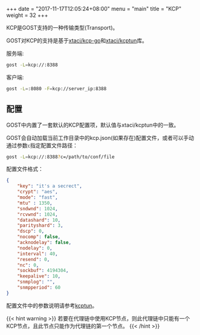 +++
date = "2017-11-17T12:05:24+08:00"
menu = "main"
title = "KCP"
weight = 32
+++

KCP是GOST支持的一种传输类型(Transport)。

GOST对KCP的支持是基于[xtaci/kcp-go](https://github.com/xtaci/kcp-go)和[xtaci/kcptun](https://github.com/xtaci/kcptun)库。

服务端:

```bash
gost -L=kcp://:8388
```

客户端:

```bash
gost -L=:8080 -F=kcp://server_ip:8388
```

## 配置

GOST中内置了一套默认的KCP配置项，默认值与xtaci/kcptun中的一致。

GOST会自动加载当前工作目录中的kcp.json(如果存在)配置文件，或者可以手动通过参数`c`指定配置文件路径：

```bash
gost -L=kcp://:8388?c=/path/to/conf/file
```

配置文件格式：

```json
{
    "key": "it's a secrect",
    "crypt": "aes",
    "mode": "fast",
    "mtu" : 1350,
    "sndwnd": 1024,
    "rcvwnd": 1024,
    "datashard": 10,
    "parityshard": 3,
    "dscp": 0,
    "nocomp": false,
    "acknodelay": false,
    "nodelay": 0,
    "interval": 40,
    "resend": 0,
    "nc": 0,
    "sockbuf": 4194304,
    "keepalive": 10,
    "snmplog": "",
    "snmpperiod": 60
}
```

配置文件中的参数说明请参考[kcptun](https://github.com/xtaci/kcptun#usage)。

{{< hint warning >}}
若要在代理链中使用KCP节点，则此代理链中只能有一个KCP节点，且此节点只能作为代理链的第一个节点。
{{< /hint >}}
